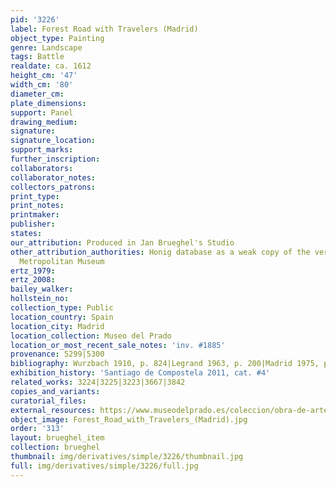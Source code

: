 ```yaml
---
pid: '3226'
label: Forest Road with Travelers (Madrid)
object_type: Painting
genre: Landscape
tags: Battle
realdate: ca. 1612
height_cm: '47'
width_cm: '80'
diameter_cm: 
plate_dimensions: 
support: Panel
drawing_medium: 
signature: 
signature_location: 
support_marks: 
further_inscription: 
collaborators: 
collaborator_notes: 
collectors_patrons: 
print_type: 
print_notes: 
printmaker: 
publisher: 
states: 
our_attribution: Produced in Jan Brueghel's Studio
other_attribution_authorities: Honig database as a weak copy of the version in the
  Metropolitan Museum
ertz_1979: 
ertz_2008: 
bailey_walker: 
hollstein_no: 
collection_type: Public
location_country: Spain
location_city: Madrid
location_collection: Museo del Prado
location_or_most_recent_sale_notes: 'inv. #1885'
provenance: 5299|5300
bibliography: Wurzbach 1910, p. 824|Legrand 1963, p. 200|Madrid 1975, p. 58
exhibition_history: 'Santiago de Compostela 2011, cat. #4'
related_works: 3224|3225|3223|3667|3842
copies_and_variants: 
curatorial_files: 
external_resources: https://www.museodelprado.es/coleccion/obra-de-arte/bosque-con-carretas-atravesando-un-arroyo-y/1ce44a87-f8e3-41f1-8526-2f4a05b0e43b
object_image: Forest_Road_with_Travelers_(Madrid).jpg
order: '313'
layout: brueghel_item
collection: brueghel
thumbnail: img/derivatives/simple/3226/thumbnail.jpg
full: img/derivatives/simple/3226/full.jpg
---
```

